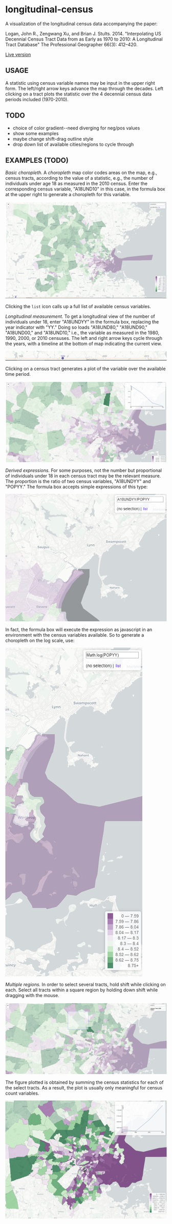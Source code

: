 # longitudinal-census

A visualization of the longitudinal census data accompanying the paper:

Logan, John R., Zengwang Xu, and Brian J. Stults. 2014. "Interpolating US Decennial Census Tract Data from as Early as 1970 to 2010: A Longitudinal Tract Database" The Professional Geographer 66(3): 412–420.

[Live version](https://rawgit.com/haben-michael/longitudinal-census/master/census.html)

## USAGE
A statistic using census variable names may be input in the upper right form. The left/right arrow keys advance the map through the decades. Left clicking on a tract plots the statistic over the 4 decennial census data periods included (1970-2010).

## TODO
  * choice of color gradient--need diverging for neg/pos values
  * show some examples
  * maybe change shift-drag outline style
  * drop down list of available cities/regions to cycle through

## EXAMPLES (TODO)
*Basic choropleth.* A *choropleth* map color codes areas on the map, e.g., census tracts, according to the value of a statistic, e.g., the number of individuals under age 18 as measured in the 2010 census. Enter the corresponding census variable, "A18UND10" in this case, in the formula box at the upper right to generate a choropleth for this variable.

![](./img/ex2.png)

Clicking the `list` icon calls up a full list of available census variables.

*Longitudinal measurement.* To get a longitudinal view of the number of individuals under 18, enter "A18UNDYY" in the formula box, replacing the year indicator with "YY." Doing so loads  "A18UND80," "A18UND90," "A18UND00," and "A18UND10," i.e., the variable as measured in the 1980, 1990, 2000, or 2010 censuses. The left and right arrow keys cycle through the years, with a timeline at the bottom of map indicating the current view.

![](./img/ex3.png)

Clicking on a census tract generates a plot of the variable over the available time period.

![](./img/ex4.png)

*Derived expressions.* For some purposes, not the number but proportional of individuals under 18 in each census tract may be the relevant measure. The proportion is the ratio of two census variables, "A18UNDYY" and "POPYY." The formula box accepts simple expressions of this type:

![](./img/ex5.png)

In fact, the formula box will execute the expression as javascript in an environment with the census variables available. So to generate a choropleth on the log scale, use:

![](./img/ex6.png)

*Multiple regions.* In order to select several tracts, hold shift while clicking on each. Select all tracts within a square region by holding down shift while dragging with the mouse.

![](./img/ex8.png)

The figure plotted is obtained by summing the census statistics for each of the select tracts. As a result, the plot is usually only meaningful for census count variables.

![](./img/ex7.png)


